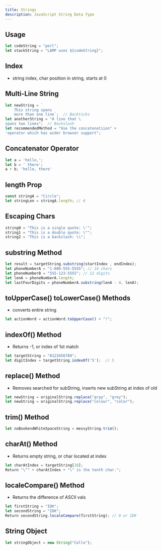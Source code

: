```yaml
---
title: Strings
description: JavaScript String Data Type
---
```


## Usage

```js
let codeString = "perl";
let stackString = "LAMP uses ${codeString}";
```

## Index

- string index, char position in string, starts at 0

## Multi-Line String

```js
let newString = `
    This string spans
    more than one line`;  // Backticks
let anotherString = "A line that \
spans two lines";  // Backslash
let recommendedMethod = "Use the concatenatiion" +
'operator which has wider browser support";
```

## Concatenator Operator

```js
let a = 'hello,';
let b = ' there';
a + b; 'hello, there'
```

## length Prop

```js
const stringA = "Circle";
let stringLen = stringA.length; // 6
```

## Escaping Chars

```js
string0 = "This is a single quote: \'"; 
string1 = "This is a double quote: \"";  
string2 = "This is a backslash: \\";

```

## substring Method

```js
let result = targetString.substring(startIndex , endIndex);
let phoneNumberA = "1-800-555-5555"; // 14 chars
let phoneNumberB = "555-123-5555"; // 12 digits
let lenA = phoneNumberA.length; 
let lastFourDigits = phoneNumberA.substring(lenA - 4, lenA);
```

## toUpperCase() toLowerCase() Methods

- converts entire string

```js
let actionWord = actionWord.toUpperCase() + "!";
```

## indexOf() Method

- Returns -1, or index of 1st match

```js
let targetString = "0123456789";
let digitIndex = targetString.indexOf('5');  // 5
```

## replace() Method

- Removes searched for subString, inserts new subString at index of old

```js
let newString = originalString.replace("gray", "grey");
let newString = originalString.replace("colour", "color");
```

## trim() Method

```js
let noBookendWhiteSpaceString = messyString.trim();  
```

## charAt() Method

- Returns empty string, or char located at index

```js
let charAtIndex = targetString[10];
Return "\"" + charAtIndex + "\" is the tenth char.";
```

## localeCompare() Method

- Returns the difference of ASCII vals

```js
let firstString = "IDK";
let secondString = "IDK";
Return secondString.localeCompare(firstString); // 0 or IDK
```

## String Object

```js
let stringObject = new String("Cello"); 
```
